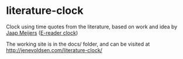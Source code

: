 # literature-clock
Clock using time quotes from the literature, based on work and idea by
        [Jaap Meijers](http://www.eerlijkemedia.nl/) ([E-reader clock](https://www.instructables.com/id/Literary-Clock-Made-From-E-reader/))
        
The working site is in the docs/ folder, and can be visited at http://jenevoldsen.com/literature-clock/
